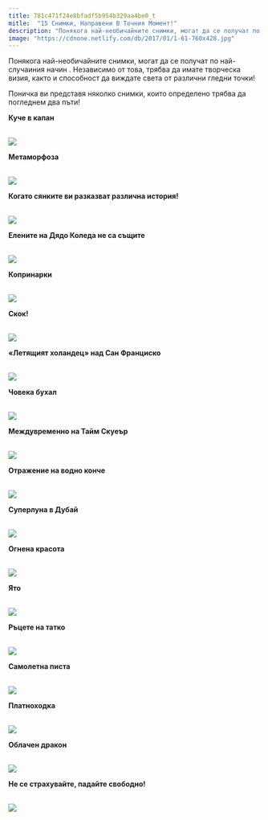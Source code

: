```yaml
---
title: 781c471f24e8bfadf5b954b329aa4be0_t
mitle:  "15 Снимки, Направени В Точния Момент!"
description: "Понякога най-необичайните снимки, могат да се получат по най-случаиния начин . Независимо от това, трябва да имате творческа визия, както и способност да виждате св"
image: "https://cdnone.netlify.com/db/2017/01/1-61-760x428.jpg"
---
```


 <p>Понякога най-необичайните снимки, могат да се получат по най-случаиния начин . Независимо от това, трябва да имате творческа визия, както и способност да виждате света от различни гледни точки!</p>      <p>Поничка ви представя няколко снимки, които определено трябва да погледнем два пъти!</p> <p><strong>Куче в капан</strong></p> <p> <br/><img src="https://cdnone.netlify.com/db/2017/01/1-61-760x428.jpg"/><br/></p>       <p><strong>Метаморфоза</strong></p> <p> <br/><img src="https://cdnone.netlify.com/db/2017/01/2-59-760x505.jpg"/><br/></p>  <p><strong>Когато сянките ви разказват различна история!</strong></p> <p> <br/><img src="https://cdnone.netlify.com/db/2017/01/tochen.png"/></p>      <p><strong>Елените на Дядо Коледа не са същите</strong></p> <p> <br/><img src="https://cdnone.netlify.com/db/2017/01/3-58-760x506.jpg"/><br/></p> <p><strong>Копринарки</strong></p> <p> <br/><img src="https://cdnone.netlify.com/db/2017/01/4-56-760x568.jpg"/><br/></p> <p><strong>Скок!</strong></p> <p> <br/><img src="https://cdnone.netlify.com/db/2017/01/5-54-760x505.jpg"/><br/></p>       <p><strong>«Летящият холандец» над Сан Франциско</strong></p> <p> <br/><img src="https://cdnone.netlify.com/db/2017/01/6-52-760x951.jpg"/><br/></p> <p><strong>Човека бухал</strong></p> <p> <br/><img src="https://cdnone.netlify.com/db/2017/01/7-52-760x1036.jpg"/><br/></p>       <p><strong>Междувременно на Тайм Скуеър</strong></p> <p> <br/><img src="https://cdnone.netlify.com/db/2017/01/8-47-760x760.jpg"/><br/></p> <p><strong>Отражение на водно конче</strong></p> <p> <br/><img src="https://cdnone.netlify.com/db/2017/01/9-43-760x1013.jpg"/><br/></p>  <p><strong>Суперлуна в Дубай</strong></p> <p> <br/><img src="https://cdnone.netlify.com/db/2017/01/10-43-760x787.jpg"/><br/></p>  <p><strong>Огнена красота</strong></p> <p> <br/><img src="https://cdnone.netlify.com/db/2017/01/11-34-760x757.jpg"/><br/></p> <p><strong>Ято</strong></p> <p> <br/><img src="https://cdnone.netlify.com/db/2017/01/12-31-760x504.jpg"/><br/></p> <p><strong>Ръцете на татко</strong></p> <p> <br/><img src="https://cdnone.netlify.com/db/2017/01/13-29-760x935.jpg"/><br/></p> <p><strong>Самолетна писта</strong></p> <p> <br/><img src="https://cdnone.netlify.com/db/2017/01/14-27-760x570.jpg"/><br/></p> <p><strong>Платноходка</strong></p> <p> <br/><img src="https://cdnone.netlify.com/db/2017/01/15-27-760x760.jpg"/><br/></p> <p><strong>Облачен дракон</strong></p> <p> <br/><img src="https://cdnone.netlify.com/db/2017/01/16-26-760x505.jpg"/><br/></p>  <p><strong>Не се страхувайте, падайте свободно!</strong></p> <p> <br/><img src="https://cdnone.netlify.com/db/2017/01/17-21-760x480.jpg"/><br/></p>       
